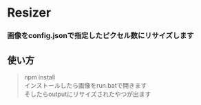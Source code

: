 # Resizer
### 画像をconfig.jsonで指定したピクセル数にリサイズします

## 使い方
> npm install <br>
> インストールしたら画像をrun.batで開きます <br>
> そしたらoutputにリサイズされたやつが出ます <br> 
